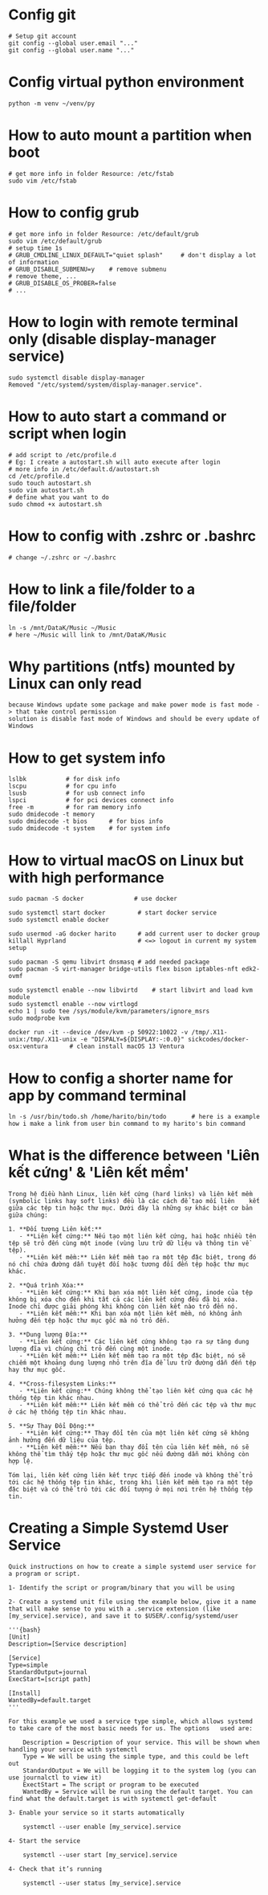 # Config git
    # Setup git account
    git config --global user.email "..." 
    git config --global user.name "..." 

# Config virtual python environment
    python -m venv ~/venv/py
    
# How to auto mount a partition when boot
    # get more info in folder Resource: /etc/fstab
    sudo vim /etc/fstab

# How to config grub
    # get more info in folder Resource: /etc/default/grub
    sudo vim /etc/default/grub
    # setup time 1s
    # GRUB_CMDLINE_LINUX_DEFAULT="quiet splash"     # don't display a lot of information
    # GRUB_DISABLE_SUBMENU=y    # remove submenu
    # remove theme, ...
    # GRUB_DISABLE_OS_PROBER=false
    # ...

# How to login with remote terminal only (disable display-manager service)
    sudo systemctl disable display-manager
    Removed "/etc/systemd/system/display-manager.service".

# How to auto start a command or script when login
    # add script to /etc/profile.d
    # Eg: I create a autostart.sh will auto execute after login
    # more info in /etc/default.d/autostart.sh
    cd /etc/profile.d
    sudo touch autostart.sh
    sudo vim autostart.sh
    # define what you want to do
    sudo chmod +x autostart.sh

# How to config with .zshrc or .bashrc
    # change ~/.zshrc or ~/.bashrc

# How to link a file/folder to a file/folder
    ln -s /mnt/DataK/Music ~/Music
    # here ~/Music will link to /mnt/DataK/Music

# Why partitions (ntfs) mounted by Linux can only read
    because Windows update some package and make power mode is fast mode -> that take control permission
    solution is disable fast mode of Windows and should be every update of Windows 

# How to get system info 
    lslbk           # for disk info
    lscpu           # for cpu info
    lsusb           # for usb connect info
    lspci           # for pci devices connect info
    free -m         # for ram memory info
    sudo dmidecode -t memory
    sudo dmidecode -t bios      # for bios info 
    sudo dmidecode -t system    # for system info
    
# How to virtual macOS on Linux but with high performance 
    sudo pacman -S docker              # use docker
    
    sudo systemctl start docker         # start docker service 
    sudo systemctl enable docker
    
    sudo usermod -aG docker harito      # add current user to docker group
    killall Hyprland                    # <=> logout in current my system setup
    
    sudo pacman -S qemu libvirt dnsmasq # add needed package 
    sudo pacman -S virt-manager bridge-utils flex bison iptables-nft edk2-ovmf 

    sudo systemctl enable --now libvirtd    # start libvirt and load kvm module 
    sudo systemctl enable --now virtlogd
    echo 1 | sudo tee /sys/module/kvm/parameters/ignore_msrs
    sudo modprobe kvm

    docker run -it --device /dev/kvm -p 50922:10022 -v /tmp/.X11-unix:/tmp/.X11-unix -e "DISPALY=${DISPLAY:-:0.0}" sickcodes/docker-osx:ventura      # clean install macOS 13 Ventura 
    
# How to config a shorter name for app by command terminal
    ln -s /usr/bin/todo.sh /home/harito/bin/todo       # here is a example how i make a link from user bin command to my harito's bin command 

# What is the difference between 'Liên kết cứng' & 'Liên kết mềm'
    Trong hệ điều hành Linux, liên kết cứng (hard links) và liên kết mềm (symbolic links hay soft links) đều là các cách để tạo mối liên    kết giữa các tệp tin hoặc thư mục. Dưới đây là những sự khác biệt cơ bản giữa chúng:

    1. **Đối tượng Liên kết:**
       - **Liên kết cứng:** Nếu tạo một liên kết cứng, hai hoặc nhiều tên tệp sẽ trỏ đến cùng một inode (vùng lưu trữ dữ liệu và thông tin về tệp).
       - **Liên kết mềm:** Liên kết mềm tạo ra một tệp đặc biệt, trong đó nó chỉ chứa đường dẫn tuyệt đối hoặc tương đối đến tệp hoặc thư mục khác.

    2. **Quá trình Xóa:**
       - **Liên kết cứng:** Khi bạn xóa một liên kết cứng, inode của tệp không bị xóa cho đến khi tất cả các liên kết cứng đều đã bị xóa.   Inode chỉ được giải phóng khi không còn liên kết nào trỏ đến nó.
       - **Liên kết mềm:** Khi bạn xóa một liên kết mềm, nó không ảnh hưởng đến tệp hoặc thư mục gốc mà nó trỏ đến.

    3. **Dung lượng Đĩa:**
       - **Liên kết cứng:** Các liên kết cứng không tạo ra sự tăng dung lượng đĩa vì chúng chỉ trỏ đến cùng một inode.
       - **Liên kết mềm:** Liên kết mềm tạo ra một tệp đặc biệt, nó sẽ chiếm một khoảng dung lượng nhỏ trên đĩa để lưu trữ đường dẫn đến tệp hay thư mục gốc.

    4. **Cross-filesystem Links:**
       - **Liên kết cứng:** Chúng không thể tạo liên kết cứng qua các hệ thống tệp tin khác nhau.
       - **Liên kết mềm:** Liên kết mềm có thể trỏ đến các tệp và thư mục ở các hệ thống tệp tin khác nhau.

    5. **Sự Thay Đổi Động:**
       - **Liên kết cứng:** Thay đổi tên của một liên kết cứng sẽ không ảnh hưởng đến dữ liệu của tệp.
       - **Liên kết mềm:** Nếu bạn thay đổi tên của liên kết mềm, nó sẽ không thể tìm thấy tệp hoặc thư mục gốc nếu đường dẫn mới không còn hợp lệ.

    Tóm lại, liên kết cứng liên kết trực tiếp đến inode và không thể trỏ tới các hệ thống tệp tin khác, trong khi liên kết mềm tạo ra một tệp đặc biệt và có thể trỏ tới các đối tượng ở mọi nơi trên hệ thống tệp tin.

# Creating a Simple Systemd User Service
    Quick instructions on how to create a simple systemd user service for a program or script.

    1- Identify the script or program/binary that you will be using

    2- Create a systemd unit file using the example below, give it a name that will make sense to you with a .service extension (like [my_service].service), and save it to $USER/.config/systemd/user

    '''{bash}
    [Unit]
    Description=[Service description]

    [Service]
    Type=simple
    StandardOutput=journal
    ExecStart=[script path]

    [Install]
    WantedBy=default.target
    '''

    For this example we used a service type simple, which allows systemd to take care of the most basic needs for us. The options   used are:

        Description = Description of your service. This will be shown when handling your service with systemctl
        Type = We will be using the simple type, and this could be left out
        StandardOutput = We will be logging it to the system log (you can use journalctl to view it)
        ExectStart = The script or program to be executed
        WantedBy = Service will be run using the default target. You can find what the default.target is with systemctl get-default

    3- Enable your service so it starts automatically

        systemctl --user enable [my_service].service

    4- Start the service

        systemctl --user start [my_service].service

    4- Check that it’s running

        systemctl --user status [my_service].service


